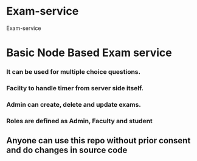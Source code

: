 # Exam-service
 Exam-service


# Basic Node Based Exam service 
  ### It can be used for multiple choice questions.
  ### Facilty to handle timer from server side itself.
  ### Admin can create, delete and update exams.
  ### Roles are defined as Admin, Faculty and student
 
## Anyone can use this repo without prior consent and do changes in source code
